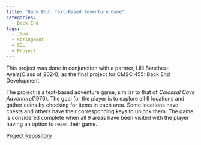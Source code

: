 ```yaml
---
title: "Back End: Text-Based Adventure Game"
categories:
  - Back End
tags:
  - Java
  - SpringBoot
  - SQL
  - Project
---
```


This project was done in conjunction with a partner, Lilli Sanchez-Ayala(Class of 2024), as the final project for CMSC 455: Back End Development.

The project is a text-based adventure game, similar to that of *Colossal Cave Adventure*(1976). The goal for the player is to explore all 9 locations and gather coins by checking for items in each area. Some locations have chests and others have their corresponding keys to unlock them. The game is considered complete when all 9 areas have been visited with the player having an option to reset their game. 
  
[Project Repository][repo]   
   
[repo]: https://github.com/Mal-funct-ion/Projects/tree/main/Back%20End%20Applications/adventure